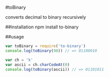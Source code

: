 #toBinary

converts decimal to binary recursively

##installation
    npm install to-binary

##usage
```javascript
var toBinary = require('to-binary')
console.log(toBinary(98)) // => 01100010

var ch = 'k'
var ascii = ch.charCodeAt(0) 
console.log(toBinary(ascii)) // => 01101011
```